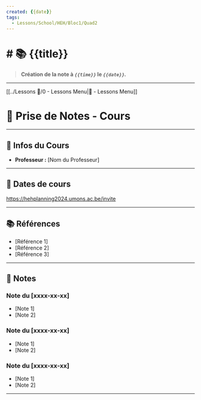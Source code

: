 ```yaml
---
created: {{date}}
tags:
  - Lessons/School/HEH/Bloc1/Quad2
---
```


# # 📚  {{title}}
> **Création de la note à *`{{time}}`* le *`{{date}}`.***
---
[[../Lessons 🏫/0 - Lessons Menu|🏫 - Lessons Menu]]

# 📝 Prise de Notes - Cours

---

## 👋 Infos du Cours
- **Professeur :** [Nom du Professeur]

---

## 📅 Dates de cours

https://hehplanning2024.umons.ac.be/invite


---

## 📚 Références

- [Référence 1]
- [Référence 2]
- [Référence 3]

---

## 📑 Notes

### Note du [xxxx-xx-xx]

- [Note 1]
- [Note 2]

### Note du [xxxx-xx-xx]

- [Note 1]
- [Note 2]

### Note du [xxxx-xx-xx]

- [Note 1]
- [Note 2]

---
